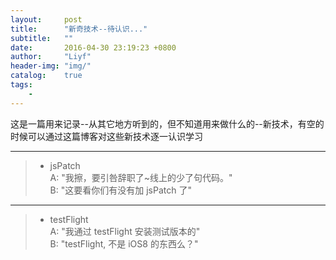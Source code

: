 ```yaml
---
layout:     post
title:      "新奇技术--待认识..."
subtitle:   ""
date:       2016-04-30 23:19:23 +0800
author:     "Liyf"
header-img: "img/"
catalog:    true
tags: 
    - 
---
```


 这是一篇用来记录--从其它地方听到的，但不知道用来做什么的--新技术，有空的时候可以通过这篇博客对这些新技术逐一认识学习

---
> - jsPatch <br>
> A: "我擦，要引咎辞职了~线上的少了句代码。" <br>
> B: "这要看你们有没有加 jsPatch 了" <br>

---
> - testFlight <br>
> A: "我通过 testFlight 安装测试版本的" <br>
> B: "testFlight, 不是 iOS8 的东西么？" <br>